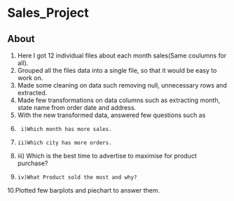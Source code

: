 # Sales_Project
About
------------------------------------------------------------------------------------------------------------------------------------------------------------------
1. Here I got 12 individual files about each month sales(Same coulumns for all).
2. Grouped all the files data into a single file, so that it would be easy to work on.
3. Made some cleaning on data such removing null, unnecessary rows and extracted.
4. Made few transformations on data columns such as extracting month, state name from order date and address.
5. With the new transformed data, answered few questions such as 
6.      i)Which month has more sales.
7.     ii)Which city has more orders.
8.    iii) Which is the best time to advertise to maximise for product purchase?  
9.     iv)What Product sold the most and why?
10.Plotted few barplots and piechart to answer them.


